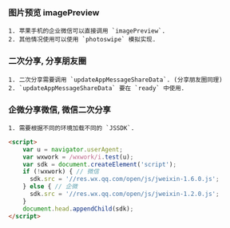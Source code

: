 ### 图片预览 imagePreview

```ad-tip
1. 苹果手机的企业微信可以直接调用 `imagePreview`.
2. 其他情况使用可以使用 `photoswipe` 模拟实现.
```

### 二次分享, 分享朋友圈

```ad-tip
1. 二次分享需要调用 `updateAppMessageShareData`. (分享朋友圈同理)
2. `updateAppMessageShareData` 要在 `ready` 中使用.
```

### 企微分享微信, 微信二次分享

```ad-tip
1. 需要根据不同的环境加载不同的 `JSSDK`.
```

```html
<script>
    var u = navigator.userAgent;
    var wxwork = /wxwork/i.test(u);
    var sdk = document.createElement('script');
    if (!wxwork) { // 微信
      sdk.src = '//res.wx.qq.com/open/js/jweixin-1.6.0.js';
    } else { // 企微
      sdk.src = '//res.wx.qq.com/open/js/jweixin-1.2.0.js';
    }
    document.head.appendChild(sdk);
</script>
```